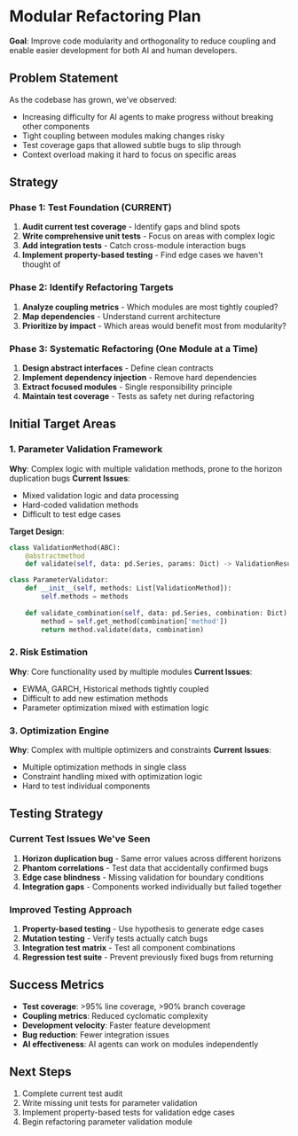 # Modular Refactoring Plan

**Goal**: Improve code modularity and orthogonality to reduce coupling and enable easier development for both AI and human developers.

## Problem Statement
As the codebase has grown, we've observed:
- Increasing difficulty for AI agents to make progress without breaking other components
- Tight coupling between modules making changes risky
- Test coverage gaps that allowed subtle bugs to slip through
- Context overload making it hard to focus on specific areas

## Strategy

### Phase 1: Test Foundation (CURRENT)
1. **Audit current test coverage** - Identify gaps and blind spots
2. **Write comprehensive unit tests** - Focus on areas with complex logic
3. **Add integration tests** - Catch cross-module interaction bugs
4. **Implement property-based testing** - Find edge cases we haven't thought of

### Phase 2: Identify Refactoring Targets
1. **Analyze coupling metrics** - Which modules are most tightly coupled?
2. **Map dependencies** - Understand current architecture
3. **Prioritize by impact** - Which areas would benefit most from modularity?

### Phase 3: Systematic Refactoring (One Module at a Time)
1. **Design abstract interfaces** - Define clean contracts
2. **Implement dependency injection** - Remove hard dependencies
3. **Extract focused modules** - Single responsibility principle
4. **Maintain test coverage** - Tests as safety net during refactoring

## Initial Target Areas

### 1. Parameter Validation Framework
**Why**: Complex logic with multiple validation methods, prone to the horizon duplication bugs
**Current Issues**: 
- Mixed validation logic and data processing
- Hard-coded validation methods
- Difficult to test edge cases

**Target Design**:
```python
class ValidationMethod(ABC):
    @abstractmethod
    def validate(self, data: pd.Series, params: Dict) -> ValidationResult: pass

class ParameterValidator:
    def __init__(self, methods: List[ValidationMethod]):
        self.methods = methods
    
    def validate_combination(self, data: pd.Series, combination: Dict) -> ValidationResult:
        method = self.get_method(combination['method'])
        return method.validate(data, combination)
```

### 2. Risk Estimation
**Why**: Core functionality used by multiple modules
**Current Issues**:
- EWMA, GARCH, Historical methods tightly coupled
- Difficult to add new estimation methods
- Parameter optimization mixed with estimation logic

### 3. Optimization Engine
**Why**: Complex with multiple optimizers and constraints
**Current Issues**:
- Multiple optimization methods in single class
- Constraint handling mixed with optimization logic
- Hard to test individual components

## Testing Strategy

### Current Test Issues We've Seen
1. **Horizon duplication bug** - Same error values across different horizons
2. **Phantom correlations** - Test data that accidentally confirmed bugs
3. **Edge case blindness** - Missing validation for boundary conditions
4. **Integration gaps** - Components worked individually but failed together

### Improved Testing Approach
1. **Property-based testing** - Use hypothesis to generate edge cases
2. **Mutation testing** - Verify tests actually catch bugs
3. **Integration test matrix** - Test all component combinations
4. **Regression test suite** - Prevent previously fixed bugs from returning

## Success Metrics
- **Test coverage**: >95% line coverage, >90% branch coverage
- **Coupling metrics**: Reduced cyclomatic complexity
- **Development velocity**: Faster feature development
- **Bug reduction**: Fewer integration issues
- **AI effectiveness**: AI agents can work on modules independently

## Next Steps
1. Complete current test audit
2. Write missing unit tests for parameter validation
3. Implement property-based tests for validation edge cases
4. Begin refactoring parameter validation module